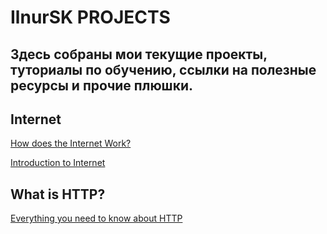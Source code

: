 # IlnurSK PROJECTS

## Здесь собраны мои текущие проекты, туториалы по обучению, ссылки на полезные ресурсы и прочие плюшки. 

## Internet
[How does the Internet Work?](https://roadmap.sh/backend#:~:text=to%20learn%20more%3A-,How%20does%20the%20Internet%20Work%3F,-The%20Internet%20Explained)

[Introduction to Internet](https://roadmap.sh/guides/what-is-internet)

## What is HTTP?
[Everything you need to know about HTTP](https://cs.fyi/guide/http-in-depth)
